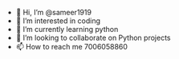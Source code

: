 - 👋 Hi, I’m @sameer1919
- 👀 I’m interested in coding
- 🌱 I’m currently learning python
- 💞️ I’m looking to collaborate on Python projects
- 📫 How to reach me 7006058860

<!---
sameer1919/sameer1919 is a ✨ special ✨ repository because its `README.md` (this file) appears on your GitHub profile.
You can click the Preview link to take a look at your changes.
--->
